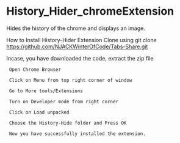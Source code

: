 # History_Hider_chromeExtension
Hides the history of the chrome and displays an image.


How to Install History-Hider Extension
Clone using git clone https://github.com/NJACKWinterOfCode/Tabs-Share.git

Incase, you have downloaded the code, extract the zip file

     Open Chrome Browser

     Click on Menu from top right corner of window

     Go to More tools/Extensions

     Turn on Developer mode from right corner

     Click on Load unpacked

     Choose the History-Hide folder and Press OK

     Now you have successfully installed the extension.
